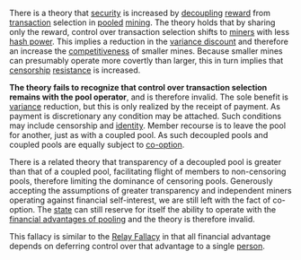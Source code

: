 There is a theory that [security](Qualitative-Security-Model) is increased by [decoupling](Glossary#decouple) [reward](Glossary#reward) from [transaction](Glossary#transaction) selection in [pooled](Glossary#pooling) [mining](Glossary#mine). The theory holds that by sharing only the reward, control over transaction selection shifts to [miners](Glossary#miner) with less [hash power](Glossary#hash-power). This implies a reduction in the [variance discount](Variance-Discount-Flaw) and therefore an increase the [competitiveness](Other-Means-Principle) of smaller mines. Because smaller mines can presumably operate more covertly than larger, this in turn implies that [censorship](Glossary#censorship) [resistance](Axiom-of-Resistance) is increased.

**The theory fails to recognize that control over transaction selection remains with the pool operator**, and is therefore invalid. The sole benefit is [variance](Glossary#variance) reduction, but this is only realized by the receipt of payment. As payment is discretionary any condition may be attached. Such conditions may include censorship and [identity](Glossary#identity). Member recourse is to leave the pool for another, just as with a coupled pool. As such decoupled pools and coupled pools are equally subject to [co-option](Glossary#co-option).

There is a related theory that transparency of a decoupled pool is greater than that of a coupled pool, facilitating flight of members to non-censoring pools, therefore limiting the dominance of censoring pools. Generously accepting the assumptions of greater transparency and independent miners operating against financial self-interest, we are still left with the fact of co-option. The [state](Glossary#state) can still reserve for itself the ability to operate with the [financial advantages of pooling](Pooling-Pressure-Risk) and the theory is therefore invalid.

This fallacy is similar to the [Relay Fallacy](Relay-Fallacy) in that all financial advantage depends on deferring control over that advantage to a single [person](Glossary#person).